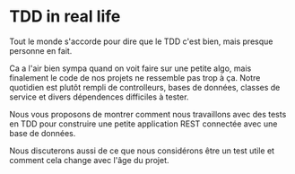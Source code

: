 # TDD in real life

Tout le monde s'accorde pour dire que le TDD c'est bien, mais presque personne en fait.

Ca a l'air bien sympa quand on voit faire sur une petite algo, mais finalement 
le code de nos projets ne ressemble pas trop à ça. Notre quotidien est plutôt 
rempli de controlleurs, bases de données, classes de service et divers dépendences difficiles à tester.

Nous vous proposons de montrer comment nous travaillons avec des tests en TDD pour construire une 
petite application REST connectée avec une base de données.

Nous discuterons aussi de ce que nous considérons être un test utile et comment cela 
change avec l'âge du projet.



